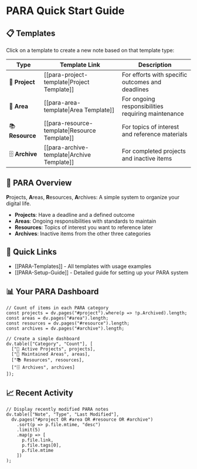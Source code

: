 # PARA Quick Start Guide

## 📋 Templates
Click on a template to create a new note based on that template type:

| Type | Template Link | Description |
|------|--------------|-------------|
| 🚀 **Project** | [[para-project-template\|Project Template]] | For efforts with specific outcomes and deadlines |
| 🔄 **Area** | [[para-area-template\|Area Template]] | For ongoing responsibilities requiring maintenance |
| 📚 **Resource** | [[para-resource-template\|Resource Template]] | For topics of interest and reference materials |
| 🗄️ **Archive** | [[para-archive-template\|Archive Template]] | For completed projects and inactive items |

## 🧩 PARA Overview

**P**rojects, **A**reas, **R**esources, **A**rchives: A simple system to organize your digital life.

- **Projects**: Have a deadline and a defined outcome
- **Areas**: Ongoing responsibilities with standards to maintain
- **Resources**: Topics of interest you want to reference later
- **Archives**: Inactive items from the other three categories

## 🚀 Quick Links

- [[PARA-Templates]] - All templates with usage examples
- [[PARA-Setup-Guide]] - Detailed guide for setting up your PARA system

## 📊 Your PARA Dashboard

```dataviewjs
// Count of items in each PARA category
const projects = dv.pages("#project").where(p => !p.Archived).length;
const areas = dv.pages("#area").length;
const resources = dv.pages("#resource").length;
const archives = dv.pages("#archive").length;

// Create a simple dashboard
dv.table(["Category", "Count"], [
  ["🚀 Active Projects", projects],
  ["🔄 Maintained Areas", areas],
  ["📚 Resources", resources],
  ["🗄️ Archives", archives]
]);
```

## 📈 Recent Activity

```dataviewjs
// Display recently modified PARA notes
dv.table(["Note", "Type", "Last Modified"], 
  dv.pages("#project OR #area OR #resource OR #archive")
    .sort(p => p.file.mtime, "desc")
    .limit(5)
    .map(p => [
      p.file.link, 
      p.file.tags[0], 
      p.file.mtime
    ])
);
```
